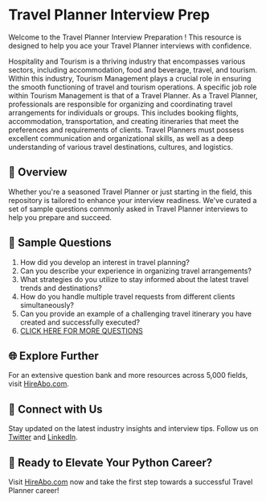 # Travel Planner Interview Prep

Welcome to the Travel Planner Interview Preparation ! This resource is designed to help you ace your Travel Planner interviews with confidence.

Hospitality and Tourism is a thriving industry that encompasses various sectors, including accommodation, food and beverage, travel, and tourism. Within this industry, Tourism Management plays a crucial role in ensuring the smooth functioning of travel and tourism operations. A specific job role within Tourism Management is that of a Travel Planner. As a Travel Planner, professionals are responsible for organizing and coordinating travel arrangements for individuals or groups. This includes booking flights, accommodation, transportation, and creating itineraries that meet the preferences and requirements of clients. Travel Planners must possess excellent communication and organizational skills, as well as a deep understanding of various travel destinations, cultures, and logistics.

## 🚀 Overview

Whether you're a seasoned Travel Planner or just starting in the field, this repository is tailored to enhance your interview readiness. We've curated a set of sample questions commonly asked in Travel Planner interviews to help you prepare and succeed.

## 📝 Sample Questions

1. How did you develop an interest in travel planning?
2. Can you describe your experience in organizing travel arrangements?
3. What strategies do you utilize to stay informed about the latest travel trends and destinations?
4. How do you handle multiple travel requests from different clients simultaneously?
5. Can you provide an example of a challenging travel itinerary you have created and successfully executed?
6. [CLICK HERE FOR MORE QUESTIONS](https://hireabo.com/job/11_1_18/Travel%20Planner)

## 🌐 Explore Further

For an extensive question bank and more resources across 5,000 fields, visit [HireAbo.com](https://www.hireabo.com).

## 📱 Connect with Us

Stay updated on the latest industry insights and interview tips. Follow us on [Twitter](https://twitter.com/hireabo) and [LinkedIn](https://www.linkedin.com/in/hire-abo-3609972a8/).

## 🚀 Ready to Elevate Your Python Career?

Visit [HireAbo.com](https://www.hireabo.com) now and take the first step towards a successful Travel Planner career!